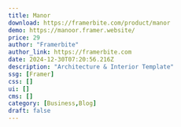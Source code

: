 ```yaml
---
title: Manor
download: https://framerbite.com/product/manor
demo: https://manoor.framer.website/
price: 29
author: "Framerbite"
author_link: https://framerbite.com
date: 2024-12-30T07:20:56.216Z
description: "Architecture & Interior Template"
ssg: [Framer]
css: []
ui: []
cms: []
category: [Business,Blog]
draft: false
---
```

